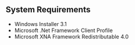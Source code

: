 ## System Requirements ##

  * Windows Installer 3.1
  * Microsoft .Net Framework Client Profile
  * Microsoft XNA Framework Redistributable 4.0